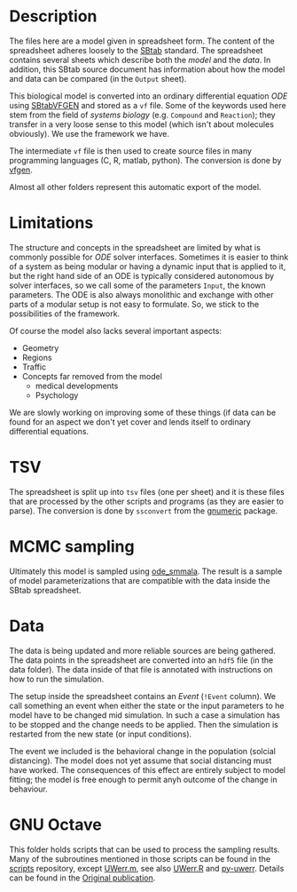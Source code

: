 # Description

The files here are a model given in spreadsheet form. The content of
the spreadsheet adheres loosely to the [SBtab](sbtab.net)
standard. The spreadsheet contains several sheets which describe both
the _model_ and the _data_. In addition, this SBtab source document has
information about how the model and data can be compared (in the
`Output` sheet).

This biological model is converted into an ordinary differential
equation _ODE_ using
[SBtabVFGEN](https://github.com/a-kramer/SBtabVFGEN) and stored as a
`vf` file. Some of the keywords used here stem from the field of
_systems biology_ (e.g. `Compound` and `Reaction`); they transfer in a
very loose sense to this model (which isn't about molecules
obviously). We use the framework we have.

The intermediate `vf` file is then used to create source files in many
programming languages (C, R, matlab, python). The conversion is done
by [vfgen](https://warrenweckesser.github.io/vfgen/).

Almost all other folders represent this automatic export of the model.

# Limitations

The structure and concepts in the spreadsheet are limited by what is
commonly possible for _ODE_ solver interfaces. Sometimes it is easier
to think of a system as being modular or having a dynamic input that
is applied to it, but the right hand side of an ODE is typically
considered autonomous by solver interfaces, so we call some of the
parameters `Input`, the known parameters. The ODE is also always
monolithic and exchange with other parts of a modular setup is not
easy to formulate. So, we stick to the possibilities of the framework.

Of course the model also lacks several important aspects:
- Geometry
- Regions
- Traffic
- Concepts far removed from the model
  - medical developments
  - Psychology
  
We are slowly working on improving some of these things (if data can
be found for an aspect we don't yet cover and lends itself to ordinary
differential equations.


# TSV

The spreadsheet is split up into `tsv` files (one per sheet) and it is these files that are processed by the other scripts and programs (as they are easier to parse). The conversion is done by `ssconvert` from the [gnumeric](http://www.gnumeric.org/) package.

# MCMC sampling

Ultimately this model is sampled using [ode_smmala](https://github.com/a-kramer/mcmc_clib). The result is a sample of model parameterizations that are compatible with the data inside the SBtab spreadsheet.

# Data

The data is being updated and more reliable sources are being gathered. The data points in the spreadsheet are converted into an `hdf5` file (in the data folder). The data inside of that file is annotated with instructions on how to run the simulation.

The setup inside the spreadsheet contains an _Event_ (`!Event` column). We call something an event when either the state or the input parameters to he model have to be changed mid simulation. In such a case a simulation has to be stopped and the change needs to be applied. Then the simulation is restarted from the new state (or input conditions).

The event we included is the behavioral change in the population
(solcial distancing). The model does not yet assume that social distancing must have worked. The consequences of this effect are entirely subject to model fitting; the model is free enough to permit anyh outcome of the change in behaviour.

# GNU Octave

This folder holds scripts that can be used to process the sampling results. Many of the subroutines mentioned in those scripts can be found in the [scripts](https://github.com/a-kramer/scripts) repository, except [UWerr.m](https://www.physik.hu-berlin.de/de/com/ALPHAsoft), see also [UWerr.R](https://github.com/HISKP-LQCD/hadron/blob/master/R/UWerr.R) and [py-uwerr](https://github.com/dhesse/py-uwerr). Details can be found in the [Original publication](https://arxiv.org/abs/hep-lat/0306017).